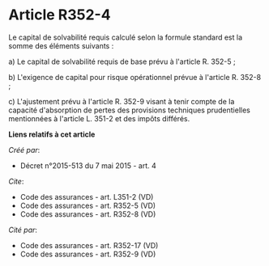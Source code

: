 # Article R352-4

Le capital de solvabilité requis calculé selon la formule standard est la somme des éléments suivants : 

a) Le capital de solvabilité requis de base prévu à l'article R. 352-5 ; 

b) L'exigence de capital pour risque opérationnel prévue à l'article R. 352-8 ; 

c) L'ajustement prévu à l'article R. 352-9 visant à tenir compte de la capacité d'absorption de pertes des provisions
techniques prudentielles mentionnées à l'article L. 351-2 et des impôts différés.

**Liens relatifs à cet article**

_Créé par_:

  - Décret n°2015-513 du 7 mai 2015 - art. 4

_Cite_:

  - Code des assurances - art. L351-2 (VD)
  - Code des assurances - art. R352-5 (VD)
  - Code des assurances - art. R352-8 (VD)

_Cité par_:

  - Code des assurances - art. R352-17 (VD)
  - Code des assurances - art. R352-9 (VD)

